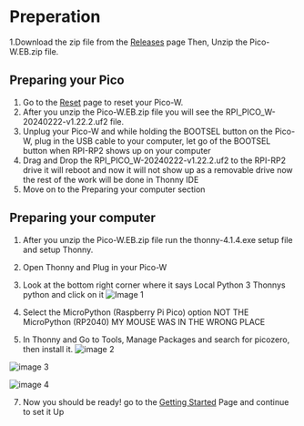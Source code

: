 # Preperation
1.Download the zip file from the [Releases](https://github.com/Master629/Raspberry-Pi-Pico-W-Web-Server/releases/download/v1.1-beta/Pico-W.EB.zip) page Then, Unzip the Pico-W.EB.zip file.


## Preparing your Pico

1. Go to the [Reset](https://github.com/Master629/Raspberry-Pi-Pico-W-Web-Server/blob/main/RESET.md) page to reset your Pico-W.
2. After you unzip the Pico-W.EB.zip file you will see the RPI_PICO_W-20240222-v1.22.2.uf2 file.
3. Unplug your Pico-W and while holding the BOOTSEL button on the Pico-W, plug in the USB cable to your computer, let go of the BOOTSEL button when RPI-RP2 shows up on your computer
4. Drag and Drop the RPI_PICO_W-20240222-v1.22.2.uf2 to the RPI-RP2 drive it will reboot and now it will not show up as a removable drive now the rest of the work will be done in Thonny IDE
5. Move on to the Preparing your computer section


## Preparing your computer

1. After you unzip the Pico-W.EB.zip file run the thonny-4.1.4.exe setup file and setup Thonny.
2. Open Thonny and Plug in your Pico-W
3. Look at the bottom right corner where it says Local Python 3 Thonnys python and click on it
![Image 1](https://github.com/Master629/Raspberry-Pi-Pico-W-Web-Server/assets/125476463/b64fc5db-ef9a-46b2-aceb-9adbac3c8999)



4. Select the MicroPython (Raspberry Pi Pico) option NOT THE MicroPython (RP2040) MY MOUSE WAS IN THE WRONG PLACE
5. In Thonny and Go to Tools, Manage Packages and search for picozero, then install it.
![image 2](https://github.com/Master629/Raspberry-Pi-Pico-W-Web-Server/assets/125476463/af71cc72-e978-405e-a17d-4d96828e8d9d)



![image 3](https://github.com/Master629/Raspberry-Pi-Pico-W-Web-Server/assets/125476463/fae69ea5-c4a2-45a9-824c-b64629b7992c)




![image 4](https://github.com/Master629/Raspberry-Pi-Pico-W-Web-Server/assets/125476463/b39f50e2-26ce-4b88-8cdc-af1589d1fb8e)


7. Now you should be ready! go to the [Getting Started](https://github.com/Master629/Raspberry-Pi-Pico-W-Web-Server/blob/main/README.md) Page and continue to set it Up

